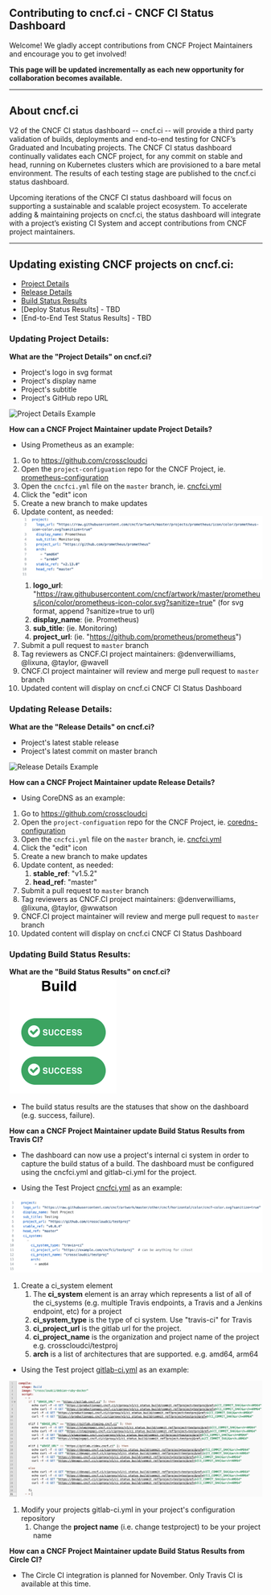 Contributing to cncf.ci - CNCF CI Status Dashboard
---
Welcome! We gladly accept contributions from CNCF Project Maintainers and encourage you to get involved!

**This page will be updated incrementally as each new opportunity for collaboration becomes available.**

---
About cncf.ci
---

V2 of the CNCF CI status dashboard -- cncf.ci -- will provide a third party validation of builds, deployments and end-to-end testing for CNCF’s Graduated and Incubating projects. The CNCF CI status dashboard continually validates each CNCF project, for any commit on stable and head, running on Kubernetes clusters which are provisioned to a bare metal environment. The results of each testing stage are published to the cncf.ci status dashboard.

Upcoming iterations of the CNCF CI status dashboard will focus on supporting a sustainable and scalable project ecosystem. To accelerate adding & maintaining projects on cncf.ci, the status dashboard will integrate with a project’s existing CI System and accept contributions from CNCF project maintainers. 

---

Updating existing CNCF projects on cncf.ci: 
---

- [Project Details](https://github.com/crosscloudci/crosscloudci/blob/master/CONTRIBUTING.md#updating-project-details)
- [Release Details](https://github.com/crosscloudci/crosscloudci/blob/master/CONTRIBUTING.md#updating-release-details)
- [Build Status Results](https://github.com/crosscloudci/crosscloudci/blob/master/CONTRIBUTING.md#updating-build-status-results-tbd)
- [Deploy Status Results] - TBD
- [End-to-End Test Status Results] - TBD



### Updating Project Details:

**What are the "Project Details" on cncf.ci?** 
-  Project's logo in svg format
-  Project's display name 
-  Project's subtitle
-  Project's GitHub repo URL

![Project Details Example](https://user-images.githubusercontent.com/11701267/54546272-4f2d1f00-4971-11e9-9fb6-9cb42a8a997c.png)

**How can a CNCF Project Maintainer update Project Details?** 
- Using Prometheus as an example:
1. Go to https://github.com/crosscloudci
1. Open the `project-configuation` repo for the CNCF Project, ie. [prometheus-configuration](https://github.com/crosscloudci/prometheus-configuration)
1. Open the `cncfci.yml` file on the `master` branch, ie. [cncfci.yml](https://github.com/crosscloudci/prometheus-configuration/blob/master/cncfci.yml)
1. Click the "edit" icon
1. Create a new branch to make updates
1. Update content, as needed: 
![alt text](https://raw.githubusercontent.com/crosscloudci/crosscloudci/master/prometheusyml.png "Prometheus YML")
   1. **logo_url**: "https://raw.githubusercontent.com/cncf/artwork/master/prometheus/icon/color/prometheus-icon-color.svg?sanitize=true" (for svg format, append ?sanitize=true to url)
   1. **display_name**: (ie. Prometheus)
   1. **sub_title**: (ie. Monitoring)
   1. **project_url**: (ie. "https://github.com/prometheus/prometheus")
1. Submit a pull request to `master` branch
1. Tag reviewers as CNCF.CI project maintainers: @denverwilliams, @lixuna, @taylor, @wavell
1. CNCF.CI project maintainer will review and merge pull request to `master` branch
1. Updated content will display on cncf.ci CNCF CI Status Dashboard

### Updating Release Details:

**What are the "Release Details" on cncf.ci?** 
-  Project's latest stable release
-  Project's latest commit on master branch

![Release Details Example](https://user-images.githubusercontent.com/11701267/60830121-2036f500-a17c-11e9-8e7e-5db2a443f3b3.png)

**How can a CNCF Project Maintainer update Release Details?** 
- Using CoreDNS as an example:

1. Go to https://github.com/crosscloudci
1. Open the `project-configuation` repo for the CNCF Project, ie. [coredns-configuration](https://github.com/crosscloudci/coredns-configuration)
1. Open the `cncfci.yml` file on the `master` branch, ie. [cncfci.yml](https://github.com/crosscloudci/coredns-configuration/blob/master/cncfci.yml)
1. Click the "edit" icon
1. Create a new branch to make updates
1. Update content, as needed: 
   1.   **stable_ref**: "v1.5.2"
   1.   **head_ref**: "master"
1. Submit a pull request to `master` branch
1. Tag reviewers as CNCF.CI project maintainers: @denverwilliams, @lixuna, @taylor, @wwatson
1. CNCF.CI project maintainer will review and merge pull request to `master` branch
1. Updated content will display on cncf.ci CNCF CI Status Dashboard

### Updating Build Status Results: 

**What are the "Build Status Results" on cncf.ci?** 
![Build Status](https://raw.githubusercontent.com/crosscloudci/crosscloudci/master/buildbadges.png)

-  The build status results are the statuses that show on the dashboard (e.g. success, failure).  

**How can a CNCF Project Maintainer update Build Status Results from Travis CI?** 
- The dashboard can now use a project's internal ci system in order to capture the build status of a build.  The dashboard must be configured using the cncfci.yml and gitlab-ci.yml for the project.

- Using the Test Project [cncfci.yml](https://github.com/crosscloudci/testproj-configuration/blob/master/cncfci.yml) as an example:

![alt text](https://raw.githubusercontent.com/crosscloudci/crosscloudci/master/testprojectcncfciyml.png "Test Project cncfci.yml YML")

1. Create a ci_system element
   1. The **ci_system** element is an array which represents a list of all of the ci_systems (e.g. multiple Travis endpoints, a Travis and a Jenkins endpoint, etc) for a project
   1. **ci_system_type** is the type of ci system.  Use "travis-ci" for Travis
   1. **ci_project_url** is the gitlab url for the project.
   1. **ci_project_name** is the organization and project name of the project e.g. crosscloudci/testproj
   1. **arch** is a list of architectures that are supported.  e.g. amd64, arm64   

- Using the Test project [gitlab-ci.yml](https://github.com/crosscloudci/testproj-configuration/blob/master/.gitlab-ci.yml) as an example:

![alt text](https://raw.githubusercontent.com/crosscloudci/crosscloudci/master/testprojectgitlabyml.png "Test Project gitlab-ci.yml YML")

1. Modify your projects gitlab-ci.yml in your project's configuration repository
   1. Change the **project name** (i.e. change testproject) to be your project name
   
**How can a CNCF Project Maintainer update Build Status Results from Circle CI?**
- The Circle CI integration is planned for November.  Only Travis CI is available at this time.


